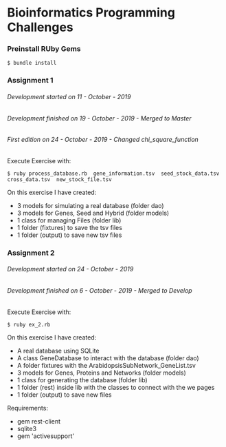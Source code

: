 Bioinformatics Programming Challenges
=====



### **Preinstall RUby Gems**

```
$ bundle install
```

### **Assignment 1**
###### Development started on 11 - October - 2019
###### Development finished on 19 - October - 2019 -  Merged to Master
###### First edition on 24 - October - 2019 - Changed chi_square_function
Execute Exercise with:
```
$ ruby process_database.rb  gene_information.tsv  seed_stock_data.tsv  cross_data.tsv  new_stock_file.tsv
```
On this exercise I have created:
- 3 models for simulating a real database (folder dao)
- 3 models for Genes, Seed and Hybrid (folder models)
- 1 class for managing Files (folder lib)
- 1 folder (fixtures) to save the tsv files
- 1 folder (output) to save new tsv files


### **Assignment 2**
###### Development started on 24 - October - 2019
###### Development finished on 6 - October - 2019 -  Merged to Develop
Execute Exercise with:
```
$ ruby ex_2.rb  
```
On this exercise I have created:
- A real database using SQLite 
- A class GeneDatabase to interact with the database (folder dao)
- A folder fixtures with the ArabidopsisSubNetwork_GeneList.tsv
- 3 models for Genes, Proteins and Networks (folder models)
- 1 class for generating the database (folder lib)
- 1 folder (rest) inside lib with the classes to connect with the we pages
- 1 folder (output) to save new files

Requirements:
- gem rest-client
- sqlite3
- gem 'activesupport'


